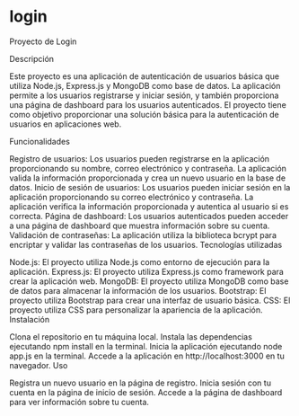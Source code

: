 # login

Proyecto de Login

Descripción

Este proyecto es una aplicación de autenticación de usuarios básica que utiliza Node.js, Express.js y MongoDB como base de datos. La aplicación permite a los usuarios registrarse y iniciar sesión, y también proporciona una página de dashboard para los usuarios autenticados. El proyecto tiene como objetivo proporcionar una solución básica para la autenticación de usuarios en aplicaciones web.

Funcionalidades

Registro de usuarios: Los usuarios pueden registrarse en la aplicación proporcionando su nombre, correo electrónico y contraseña. La aplicación valida la información proporcionada y crea un nuevo usuario en la base de datos.
Inicio de sesión de usuarios: Los usuarios pueden iniciar sesión en la aplicación proporcionando su correo electrónico y contraseña. La aplicación verifica la información proporcionada y autentica al usuario si es correcta.
Página de dashboard: Los usuarios autenticados pueden acceder a una página de dashboard que muestra información sobre su cuenta.
Validación de contraseñas: La aplicación utiliza la biblioteca bcrypt para encriptar y validar las contraseñas de los usuarios.
Tecnologías utilizadas

Node.js: El proyecto utiliza Node.js como entorno de ejecución para la aplicación.
Express.js: El proyecto utiliza Express.js como framework para crear la aplicación web.
MongoDB: El proyecto utiliza MongoDB como base de datos para almacenar la información de los usuarios.
Bootstrap: El proyecto utiliza Bootstrap para crear una interfaz de usuario básica.
CSS: El proyecto utiliza CSS para personalizar la apariencia de la aplicación.
Instalación

Clona el repositorio en tu máquina local.
Instala las dependencias ejecutando npm install en la terminal.
Inicia la aplicación ejecutando node app.js en la terminal.
Accede a la aplicación en http://localhost:3000 en tu navegador.
Uso

Registra un nuevo usuario en la página de registro.
Inicia sesión con tu cuenta en la página de inicio de sesión.
Accede a la página de dashboard para ver información sobre tu cuenta.
